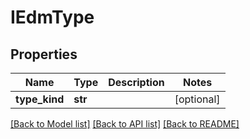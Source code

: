 # IEdmType

## Properties
Name | Type | Description | Notes
------------ | ------------- | ------------- | -------------
**type_kind** | **str** |  | [optional] 

[[Back to Model list]](../README.md#documentation-for-models) [[Back to API list]](../README.md#documentation-for-api-endpoints) [[Back to README]](../README.md)


